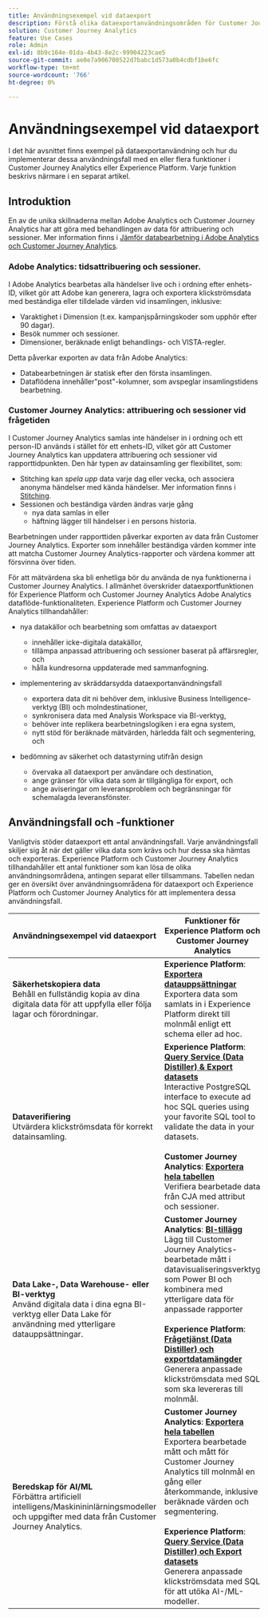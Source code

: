 ```yaml
---
title: Användningsexempel vid dataexport
description: Förstå olika dataexportanvändningsområden för Customer Journey Analytics
solution: Customer Journey Analytics
feature: Use Cases
role: Admin
exl-id: 8b9c164e-01da-4b43-8e2c-99904223cae5
source-git-commit: ae0e7a906700522d7babc1d573a0b4cdbf1be6fc
workflow-type: tm+mt
source-wordcount: '766'
ht-degree: 0%

---
```


# Användningsexempel vid dataexport

I det här avsnittet finns exempel på dataexportanvändning och hur du implementerar dessa användningsfall med en eller flera funktioner i Customer Journey Analytics eller Experience Platform. Varje funktion beskrivs närmare i en separat artikel.

## Introduktion

En av de unika skillnaderna mellan Adobe Analytics och Customer Journey Analytics har att göra med behandlingen av data för attribuering och sessioner. Mer information finns i [Jämför databearbetning i Adobe Analytics och Customer Journey Analytics](/help/getting-started/aa-vs-cja/data-processing-comparisons.md).

### Adobe Analytics: tidsattribuering och sessioner.

I Adobe Analytics bearbetas alla händelser live och i ordning efter enhets-ID, vilket gör att Adobe kan generera, lagra och exportera klickströmsdata med beständiga eller tilldelade värden vid insamlingen, inklusive:

* Varaktighet i Dimension (t.ex. kampanjspårningskoder som upphör efter 90 dagar).
* Besök nummer och sessioner.
* Dimensioner, beräknade enligt behandlings- och VISTA-regler.

Detta påverkar exporten av data från Adobe Analytics:

* Databearbetningen är statisk efter den första insamlingen.
* Dataflödena innehåller&quot;post&quot;-kolumner, som avspeglar insamlingstidens bearbetning.


### Customer Journey Analytics: attribuering och sessioner vid frågetiden

I Customer Journey Analytics samlas inte händelser in i ordning och ett person-ID används i stället för ett enhets-ID, vilket gör att Customer Journey Analytics kan uppdatera attribuering och sessioner vid rapporttidpunkten. Den här typen av datainsamling ger flexibilitet, som:

* Stitching kan _spela upp_ data varje dag eller vecka, och associera anonyma händelser med kända händelser. Mer information finns i [Stitching](../../stitching/overview.md).
* Sessionen och beständiga värden ändras varje gång
   * nya data samlas in eller
   * häftning lägger till händelser i en persons historia.

Bearbetningen under rapporttiden påverkar exporten av data från Customer Journey Analytics. Exporter som innehåller beständiga värden kommer inte att matcha Customer Journey Analytics-rapporter och värdena kommer att försvinna över tiden.

För att mätvärdena ska bli enhetliga bör du använda de nya funktionerna i Customer Journey Analytics. I allmänhet överskrider dataexportfunktionen för Experience Platform och Customer Journey Analytics Adobe Analytics dataflöde-funktionaliteten. Experience Platform och Customer Journey Analytics tillhandahåller:

* nya datakällor och bearbetning som omfattas av dataexport

   * innehåller icke-digitala datakällor,
   * tillämpa anpassad attribuering och sessioner baserat på affärsregler, och
   * hålla kundresorna uppdaterade med sammanfogning.

* implementering av skräddarsydda dataexportanvändningsfall

   * exportera data dit ni behöver dem, inklusive Business Intelligence-verktyg (BI) och molndestinationer,
   * synkronisera data med Analysis Workspace via BI-verktyg,
   * behöver inte replikera bearbetningslogiken i era egna system,
   * nytt stöd för beräknade mätvärden, härledda fält och segmentering, och

* bedömning av säkerhet och datastyrning utifrån design

   * övervaka all dataexport per användare och destination,
   * ange gränser för vilka data som är tillgängliga för export, och
   * ange aviseringar om leveransproblem och begränsningar för schemalagda leveransfönster.


## Användningsfall och -funktioner

Vanligtvis stöder dataexport ett antal användningsfall. Varje användningsfall skiljer sig åt när det gäller vilka data som krävs och hur dessa ska hämtas och exporteras. Experience Platform och Customer Journey Analytics tillhandahåller ett antal funktioner som kan lösa de olika användningsområdena, antingen separat eller tillsammans. Tabellen nedan ger en översikt över användningsområdena för dataexport och Experience Platform och Customer Journey Analytics för att implementera dessa användningsfall.

| Användningsexempel vid dataexport | Funktioner för Experience Platform och Customer Journey Analytics |
|---|---|
| **Säkerhetskopiera data**<br/> Behåll en fullständig kopia av dina digitala data för att uppfylla eller följa lagar och förordningar. | **Experience Platform**: [**Exportera datauppsättningar**](export-datasets.md)<br/> Exportera data som samlats in i Experience Platform direkt till molnmål enligt ett schema eller ad hoc. |
| **Dataverifiering**<br/> Utvärdera klickströmsdata för korrekt datainsamling. | **Experience Platform**: [**Query Service (Data Distiller) &amp; Export datasets**](queryservice-export-datasets.md)<br/> Interactive PostgreSQL interface to execute ad hoc SQL queries using your favorite SQL tool to validate the data in your datasets.<br/><br/>**Customer Journey Analytics**: [**Exportera hela tabellen**](export-full-table.md)<br/> Verifiera bearbetade data från CJA med attribut och sessioner. |
| **Data Lake-, Data Warehouse- eller BI-verktyg**<br/> Använd digitala data i dina egna BI-verktyg eller Data Lake för användning med ytterligare datauppsättningar. | **Customer Journey Analytics**: [**BI-tillägg**](bi-extension.md)<br/> Lägg till Customer Journey Analytics-bearbetade mått i datavisualiseringsverktyg som Power BI och kombinera med ytterligare data för anpassade rapporter <br/><br/>**Experience Platform**: [**Frågetjänst (Data Distiller) och exportdatamängder**](queryservice-export-datasets.md)<br> Generera anpassade klickströmsdata med SQL som ska levereras till molnmål. |
| **Beredskap för AI/ML**<br/> Förbättra artificiell intelligens/Maskinininlärningsmodeller och uppgifter med data från Customer Journey Analytics. | **Customer Journey Analytics**: [**Exportera hela tabellen**](export-full-table.md)<br/> Exportera bearbetade mått och mått för Customer Journey Analytics till molnmål en gång eller återkommande, inklusive beräknade värden och segmentering.<br/><br/>**Experience Platform**: [**Query Service (Data Distiller) och Export datasets**](queryservice-export-datasets.md)<br/> Generera anpassade klickströmsdata med SQL för att utöka AI-/ML-modeller. |
